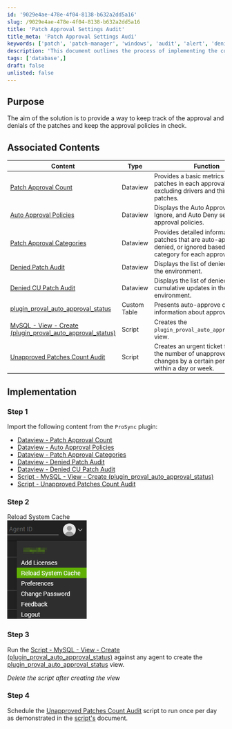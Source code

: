 ```yaml
---
id: '9029e4ae-478e-4f04-8138-b632a2dd5a16'
slug: /9029e4ae-478e-4f04-8138-b632a2dd5a16
title: 'Patch Approval Settings Audit'
title_meta: 'Patch Approval Settings Audi'
keywords: ['patch', 'patch-manager', 'windows', 'audit', 'alert', 'denied', 'approved', 'ignored', 'unapproved']
description: 'This document outlines the process of implementing the content to keep track of patches approval and denials.'
tags: ['database',]
draft: false
unlisted: false
---
```


## Purpose

The aim of the solution is to provide a way to keep track of the approval and denials of the patches and keep the approval policies in check.

## Associated Contents

| Content | Type | Function |
| ------- | ---- | -------- |
| [Patch Approval Count](/docs/e575739f-77a8-481a-bae3-3abb18447b92) | Dataview | Provides a basic metrics view of patches in each approval category, excluding drivers and third-party patches. |
| [Auto Approval Policies](/docs/1b296878-9915-4c2b-9d2e-f9ee09059cc9) | Dataview | Displays the Auto Approve, Auto Ignore, and Auto Deny settings of all approval policies. |
| [Patch Approval Categories](/docs/43b35510-f264-429f-a06e-e0ea7822cfc1) | Dataview | Provides detailed information about patches that are auto-approved, denied, or ignored based on their category for each approval policy. |
| [Denied Patch Audit](/docs/485b29e0-cf9e-4933-846c-bb83b52b115d) | Dataview | Displays the list of denied patches in the environment. |
| [Denied CU Patch Audit](/docs/63ec0e5f-417c-452b-88fd-1c95969ac25c) | Dataview | Displays the list of denied cumulative updates in the environment. |
| [plugin_proval_auto_approval_status](/docs/ae8ce64f-816a-4e84-8052-f8e131dde389) | Custom Table | Presents auto-approve category information about approval policies. |
| [MySQL - View - Create (plugin_proval_auto_approval_status)](/docs/2f451b19-e8af-4a24-9032-17d65ba2b40d) | Script | Creates the `plugin_proval_auto_approval_status` view. |
| [Unapproved Patches Count Audit](/docs/595e85de-299d-4242-a569-f5367be6b1c9) | Script | Creates an urgent ticket for ProVal if the number of unapproved patches changes by a certain percentage within a day or week. |

## Implementation

### Step 1

Import the following content from the `ProSync` plugin:

- [Dataview - Patch Approval Count](/docs/e575739f-77a8-481a-bae3-3abb18447b92)
- [Dataview - Auto Approval Policies](/docs/1b296878-9915-4c2b-9d2e-f9ee09059cc9)
- [Dataview - Patch Approval Categories](/docs/43b35510-f264-429f-a06e-e0ea7822cfc1)
- [Dataview - Denied Patch Audit](/docs/485b29e0-cf9e-4933-846c-bb83b52b115d)
- [Dataview - Denied CU Patch Audit](/docs/63ec0e5f-417c-452b-88fd-1c95969ac25c)
- [Script - MySQL - View - Create (plugin_proval_auto_approval_status)](/docs/2f451b19-e8af-4a24-9032-17d65ba2b40d)
- [Script - Unapproved Patches Count Audit](/docs/595e85de-299d-4242-a569-f5367be6b1c9)

### Step 2

Reload System Cache  
![Reload System Cache](<../../static/img/docs/9029e4ae-478e-4f04-8138-b632a2dd5a16/image_2.png>)

### Step 3

Run the [Script - MySQL - View - Create (plugin_proval_auto_approval_status)](/docs/2f451b19-e8af-4a24-9032-17d65ba2b40d) against any agent to create the [plugin_proval_auto_approval_status](/docs/ae8ce64f-816a-4e84-8052-f8e131dde389) view. 

*Delete the script after creating the view*

### Step 4

Schedule the [Unapproved Patches Count Audit](/docs/595e85de-299d-4242-a569-f5367be6b1c9) script to run once per day as demonstrated in the [script's](/docs/595e85de-299d-4242-a569-f5367be6b1c9) document.